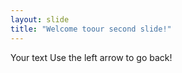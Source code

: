 ```yaml
---
layout: slide
title: "Welcome toour second slide!"
---
```

Your text
Use the left arrow to go back!
